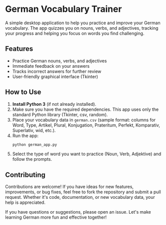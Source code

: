 # German Vocabulary Trainer

A simple desktop application to help you practice and improve your German vocabulary. The app quizzes you on nouns, verbs, and adjectives, tracking your progress and helping you focus on words you find challenging.

## Features
- Practice German nouns, verbs, and adjectives
- Immediate feedback on your answers
- Tracks incorrect answers for further review
- User-friendly graphical interface (Tkinter)

## How to Use
1. **Install Python 3** (if not already installed).
2. Make sure you have the required dependencies. This app uses only the standard Python library (Tkinter, csv, random).
3. Place your vocabulary data in `german.csv` (sample format: columns for Word, Type, Artikel, Plural, Konjugation, Prateritum, Perfekt, Komparativ, Superlativ, wid, etc.).
4. Run the app:
   ```bash
   python german_app.py
   ```
5. Select the type of word you want to practice (Noun, Verb, Adjektive) and follow the prompts.

## Contributing
Contributions are welcome! If you have ideas for new features, improvements, or bug fixes, feel free to fork the repository and submit a pull request. Whether it's code, documentation, or new vocabulary data, your help is appreciated.

If you have questions or suggestions, please open an issue. Let's make learning German more fun and effective together! 